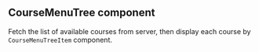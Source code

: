 ## CourseMenuTree component

Fetch the list of available courses from server, then display each course by `CourseMenuTreeItem` component.
